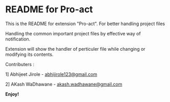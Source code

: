 # README for Pro-act

This is the README for extension "Pro-act". For better handling project files

Handling the common important project files by effective way of notification. 

Extension will show the handler of perticuler file while changing or modifying its contents.

Contributers : 

1] Abhijeet Jirole - abhijirole123@gmail.com

2] AKash WaDhawane - akash.wadhawane@gmail.com

**Enjoy!**


